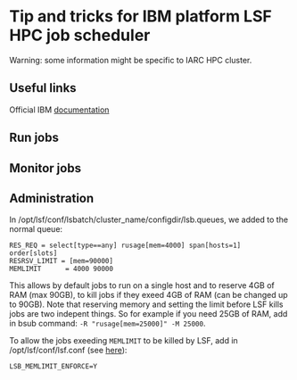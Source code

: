 # Tip and tricks for IBM platform LSF HPC job scheduler

Warning: some information might be specific to IARC HPC cluster.

## Useful links
Official IBM [documentation](https://www.ibm.com/support/knowledgecenter/#!/SSETD4/product_welcome_lsf.html)

## Run jobs

## Monitor jobs

## Administration
In /opt/lsf/conf/lsbatch/cluster_name/configdir/lsb.queues, we added to the normal queue:
```
RES_REQ = select[type==any] rusage[mem=4000] span[hosts=1] order[slots]
RESRSV_LIMIT = [mem=90000]
MEMLIMIT      = 4000 90000
```
This allows by default jobs to run on a single host and to reserve 4GB of RAM (max 90GB), to kill jobs if they exeed 4GB of RAM (can be changed up to 90GB). Note that reserving memory and setting the limit before LSF kills jobs are two indepent things. So for example if you need 25GB of RAM, add in bsub command: `-R "rusage[mem=25000]" -M 25000`.

To allow the jobs exeeding `MEMLIMIT`  to be killed by LSF, add in /opt/lsf/conf/lsf.conf (see [here](https://www.ibm.com/support/knowledgecenter/#!/SSETD4_9.1.3/lsf_config_ref/lsf.conf.lsb_job_memlimit.5.dita)):
```
LSB_MEMLIMIT_ENFORCE=Y
```




